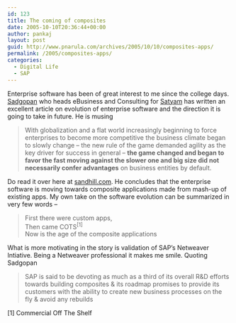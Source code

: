 ```yaml
---
id: 123
title: The coming of composites
date: 2005-10-10T20:36:44+00:00
author: pankaj
layout: post
guid: http://www.pnarula.com/archives/2005/10/10/composites-apps/
permalink: /2005/composites-apps/
categories:
  - Digital Life
  - SAP
---
```

Enterprise software has been of great interest to me since the college days. <a href="http://123suds.blogspot.com/2005/10/enterprise-software-industry.html" onclick="_gaq.push(['_trackEvent', 'outbound-article', 'http://123suds.blogspot.com/2005/10/enterprise-software-industry.html', 'Sadgopan']);" >Sadgopan</a> who heads eBusiness and Consulting for <a href="http://in.finance.yahoo.com/q?s=SAY&#038;d=0b" onclick="_gaq.push(['_trackEvent', 'outbound-article', 'http://in.finance.yahoo.com/q?s=SAY&#038;d=0b', 'Satyam']);" >Satyam</a> has written an excellent article on evolution of enterprise software and the direction it is going to take in future. He is musing 

> With globalization and a flat world increasingly beginning to force enterprises to become more competitive the business climate began to slowly change &#8211; the new rule of the game demanded agility as the key driver for success in general &#8211; **the game changed and began to favor the fast moving against the slower one and big size did not necessarily confer advantages** on business entities by default. 

Do read it over here at <a href="http://www.sandhill.com/opinion/daily_blog.php?id=15#post95" onclick="_gaq.push(['_trackEvent', 'outbound-article', 'http://www.sandhill.com/opinion/daily_blog.php?id=15#post95', 'sandhill.com']);" >sandhill.com</a>. He concludes that the enterprise software is moving towards composite applications made from mash-up of existing apps. My own take on the software evolution can be summarized in very few words &#8211;
  


> First there were custom apps,     
> Then came COTS<sup>[1]</sup>    
> Now is the age of the composite applications

What is more motivating in the story is validation of SAP&#8217;s Netweaver Intiative. Being a Netweaver professional it makes me smile. Quoting Sadgopan

> SAP is said to be devoting as much as a third of its overall R&D efforts towards building composites & its roadmap promises to provide its customers with the ability to create new business processes on the fly & avoid any rebuilds 

[1] Commercial Off The Shelf